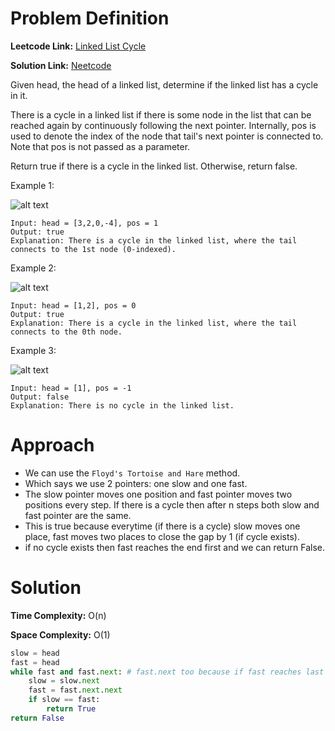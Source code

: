 # Problem Definition

**Leetcode Link:** [Linked List Cycle](https://leetcode.com/problems/linked-list-cycle/description/)

**Solution Link:** [Neetcode](https://www.youtube.com/watch?v=gBTe7lFR3vc)

Given head, the head of a linked list, determine if the linked list has a cycle in it.

There is a cycle in a linked list if there is some node in the list that can be reached again by continuously following the next pointer. Internally, pos is used to denote the index of the node that tail's next pointer is connected to. Note that pos is not passed as a parameter.

Return true if there is a cycle in the linked list. Otherwise, return false.

Example 1:

![alt text](DSA-Problems/Linked%20Lists/Easy/image-2.png)
```
Input: head = [3,2,0,-4], pos = 1
Output: true
Explanation: There is a cycle in the linked list, where the tail connects to the 1st node (0-indexed).
```

Example 2:

![alt text](DSA-Problems/Linked%20Lists/Easy/image-3.png)
```
Input: head = [1,2], pos = 0
Output: true
Explanation: There is a cycle in the linked list, where the tail connects to the 0th node.
```

Example 3:

![alt text](DSA-Problems/Linked%20Lists/Easy/image-4.png)
```
Input: head = [1], pos = -1
Output: false
Explanation: There is no cycle in the linked list.
```

# Approach

- We can use the `Floyd's Tortoise and Hare` method.
- Which says we use 2 pointers: one slow and one fast.
- The slow pointer moves one position and fast pointer moves two positions every step. If there is a cycle then after n steps both slow and fast pointer are the same.
- This is true because everytime (if there is a cycle) slow moves one place, fast moves two places to close the gap by 1 (if cycle exists).
- if no cycle exists then fast reaches the end first and we can return False.

# Solution

**Time Complexity:** O(n)

**Space Complexity:** O(1)

```python
slow = head
fast = head
while fast and fast.next: # fast.next too because if fast reaches last node and no cycle exists.
    slow = slow.next
    fast = fast.next.next
    if slow == fast:
        return True
return False
```
